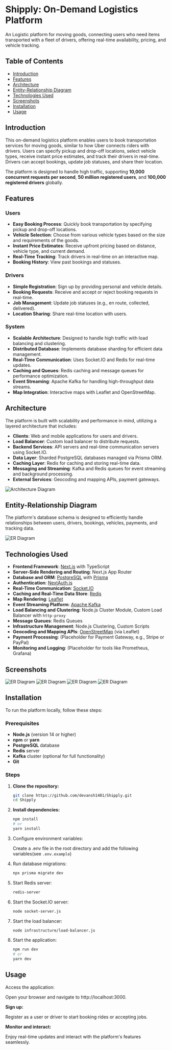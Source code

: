 # Shipply: On-Demand Logistics Platform

An Logistic platform for moving goods, connecting users who need items transported with a fleet of drivers, offering real-time availability, pricing, and vehicle tracking.

## Table of Contents

- [Introduction](#introduction)
- [Features](#features)
- [Architecture](#architecture)
- [Entity-Relationship Diagram](#entity-relationship-diagram)
- [Technologies Used](#technologies-used)
- [Screenshots](#screenshots)
- [Installation](#installation)
- [Usage](#usage)

## Introduction

This on-demand logistics platform enables users to book transportation services for moving goods, similar to how Uber connects riders with drivers. Users can specify pickup and drop-off locations, select vehicle types, receive instant price estimates, and track their drivers in real-time. Drivers can accept bookings, update job statuses, and share their location.

The platform is designed to handle high traffic, supporting **10,000 concurrent requests per second**, **50 million registered users**, and **100,000 registered drivers** globally.

## Features

### Users

- **Easy Booking Process**: Quickly book transportation by specifying pickup and drop-off locations.
- **Vehicle Selection**: Choose from various vehicle types based on the size and requirements of the goods.
- **Instant Price Estimates**: Receive upfront pricing based on distance, vehicle type, and current demand.
- **Real-Time Tracking**: Track drivers in real-time on an interactive map.
- **Booking History**: View past bookings and statuses.

### Drivers

- **Simple Registration**: Sign up by providing personal and vehicle details.
- **Booking Requests**: Receive and accept or reject booking requests in real-time.
- **Job Management**: Update job statuses (e.g., en route, collected, delivered).
- **Location Sharing**: Share real-time location with users.

### System

- **Scalable Architecture**: Designed to handle high traffic with load balancing and clustering.
- **Distributed Database**: Implements database sharding for efficient data management.
- **Real-Time Communication**: Uses Socket.IO and Redis for real-time updates.
- **Caching and Queues**: Redis caching and message queues for performance optimization.
- **Event Streaming**: Apache Kafka for handling high-throughput data streams.
- **Map Integration**: Interactive maps with Leaflet and OpenStreetMap.

## Architecture

The platform is built with scalability and performance in mind, utilizing a layered architecture that includes:

- **Clients**: Web and mobile applications for users and drivers.
- **Load Balancer**: Custom load balancer to distribute requests.
- **Backend Services**: API servers and real-time communication servers using Socket.IO.
- **Data Layer**: Sharded PostgreSQL databases managed via Prisma ORM.
- **Caching Layer**: Redis for caching and storing real-time data.
- **Messaging and Streaming**: Kafka and Redis queues for event streaming and background processing.
- **External Services**: Geocoding and mapping APIs, payment gateways.

![Architecture Diagram](public/leaflet/image.png)

## Entity-Relationship Diagram

The platform's database schema is designed to efficiently handle relationships between users, drivers, bookings, vehicles, payments, and tracking data.

![ER Diagram](public/leaflet/ER.png)

## Technologies Used

- **Frontend Framework**: [Next.js](https://nextjs.org/) with TypeScript
- **Server-Side Rendering and Routing**: Next.js App Router
- **Database and ORM**: [PostgreSQL](https://www.postgresql.org/) with [Prisma](https://www.prisma.io/)
- **Authentication**: [NextAuth.js](https://next-auth.js.org/)
- **Real-Time Communication**: [Socket.IO](https://socket.io/)
- **Caching and Real-Time Data Store**: [Redis](https://redis.io/)
- **Map Rendering**: [Leaflet](https://leafletjs.com/)
- **Event Streaming Platform**: [Apache Kafka](https://kafka.apache.org/)
- **Load Balancing and Clustering**: Node.js Cluster Module, Custom Load Balancer with `http-proxy`
- **Message Queues**: Redis Queues
- **Infrastructure Management**: Node.js Clustering, Custom Scripts
- **Geocoding and Mapping APIs**: [OpenStreetMap](https://www.openstreetmap.org/) (via Leaflet)
- **Payment Processing**: (Placeholder for Payment Gateway, e.g., Stripe or PayPal)
- **Monitoring and Logging**: (Placeholder for tools like Prometheus, Grafana)

## Screenshots

![ER Diagram](public/leaflet/1st.png)
![ER Diagram](public/leaflet/2nd.png)
![ER Diagram](public/leaflet/3rd.png)
![ER Diagram](public/leaflet/4th.png)

## Installation

To run the platform locally, follow these steps:

### Prerequisites

- **Node.js** (version 14 or higher)
- **npm** or **yarn**
- **PostgreSQL** database
- **Redis** server
- **Kafka** cluster (optional for full functionality)
- **Git**

### Steps

1. **Clone the repository:**

   ```bash
   git clone https://github.com/devansh1401/Shipply.git
   cd Shipply

   ```

2. **Install dependencies:**

   ```bash
   npm install
   # or
   yarn install

   ```

3. Configure environment variables:

   Create a .env file in the root directory and add the following variables(see `.env.example`)

4. Run database migrations:

   ```bash
   npx prisma migrate dev

   ```

5. Start Redis server:

   ```bash
   redis-server

   ```

6. Start the Socket.IO server:

   ```bash
   node socket-server.js

   ```

7. Start the load balancer:

   ```bash
   node infrastructure/load-balancer.js

   ```

8. Start the application:
   ```bash
   npm run dev
   # or
   yarn dev
   ```

## Usage

Access the application:

Open your browser and navigate to http://localhost:3000.

**Sign up:**

Register as a user or driver to start booking rides or accepting jobs.

**Monitor and interact:**

Enjoy real-time updates and interact with the platform's features seamlessly.
